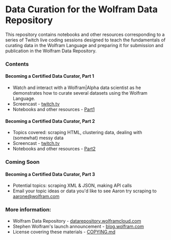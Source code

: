 # Data Curation for the Wolfram Data Repository

This repository contains notebooks and other resources corresponding to a series of Twitch live coding sessions designed to teach the fundamentals of curating data in the Wolfram Language and preparing it for submission and publication in the Wolfram Data Repository.

### Contents
#### Becoming a Certified Data Curator, Part 1
* Watch and interact with a Wolfram|Alpha data scientist as he demonstrates how to curate several datasets using the Wolfram Language.
* Screencast - [twitch.tv](https://www.twitch.tv/videos/153602347)
* Notebooks and other resources - [Part1](Part1)

#### Becoming a Certified Data Curator, Part 2
* Topics covered: scraping HTML, clustering data, dealing with (somewhat) messy data
* Screencast - [twitch.tv](https://www.twitch.tv/videos/155323516)
* Notebooks and other resources - [Part2](Part2)

### Coming Soon
#### Becoming a Certified Data Curator, Part 3
* Potential topics: scraping XML & JSON, making API calls
* Email your topic ideas or data you'd like to see Aaron try scraping to aarone@wolfram.com

### More information:
* Wolfram Data Repository - [datarepository.wolframcloud.com](http://datarepository.wolframcloud.com/)
* Stephen Wolfram's launch announcement - [blog.wolfram.com](http://blog.wolfram.com/2017/04/20/launching-the-wolfram-data-repository-data-publishing-that-really-works/)
* License covering these materials - [COPYING.md](COPYING.md)
